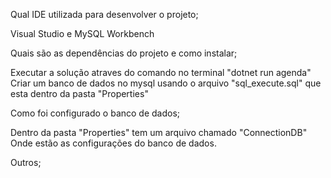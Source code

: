 Qual IDE utilizada para desenvolver o projeto;

Visual Studio e MySQL Workbench

Quais são as dependências do projeto e como instalar;

Executar a solução atraves do comando no terminal "dotnet run agenda"
Criar um banco de dados no mysql usando o arquivo "sql_execute.sql" que esta dentro da pasta "Properties"

Como foi configurado o banco de dados;

Dentro da pasta "Properties" tem um arquivo chamado "ConnectionDB" Onde estão as configurações do banco de dados.

Outros;